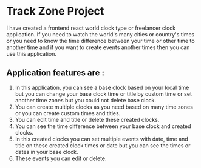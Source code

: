 # Track Zone Project

I have created a frontend react world clock type or freelancer clock application. If you need to watch the world's many cities or country's times or you need to know the time difference between your time or other time to another time and if you want to create events another times then you can use this application.

## Application features are :

1. In this application, you can see a base clock based on your local time but you can change your base clock time or title by custom time or set another time zones but you could not delete base clock.
2. You can create multiple clocks as you need based on many time zones or you can create custom times and titles.
3. You can edit time and title or delete these created clocks.
4. You can see the time difference between your base clock and created clocks.
5. In this created clocks you can set multiple events with date, time and title on these created clock times or date but you can see the times or dates in your base clock.
6. These events you can edit or delete.
